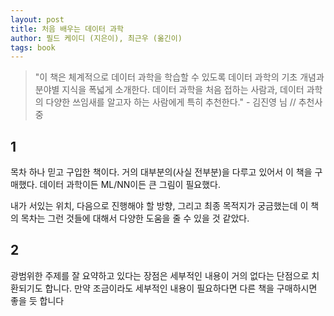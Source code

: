 ```yaml
---
layout: post
title: 처음 배우는 데이터 과학
author: 필드 케이디 (지은이), 최근우 (옮긴이)
tags: book
---
```


> "이 책은 체계적으로 데이터 과학을 학습할 수 있도록 데이터 과학의 기초 개념과 분야별 지식을 폭넓게 소개한다. 데이터 과학을 처음 접하는 사람과, 데이터 과학의 다양한 쓰임새를 알고자 하는 사람에게 특히 추천한다." - 김진영 님 // 추천사 중

## 1

목차 하나 믿고 구입한 책이다. 거의 대부분의(사실 전부분)을 다루고 있어서 이 책을 구매했다. 데이터 과학이든 ML/NN이든 큰 그림이 필요했다.

내가 서있는 위치, 다음으로 진행해야 할 방향, 그리고 최종 목적지가 궁금했는데 이 책의 목차는 그런 것들에 대해서 다양한 도움을 줄 수 있을 것 같았다.

## 2

광범위한 주제를 잘 요약하고 있다는 장점은 세부적인 내용이 거의 없다는 단점으로 치환되기도 합니다. 만약 조금이라도 세부적인 내용이 필요하다면 다른 책을 구매하시면 좋을 듯 합니다
